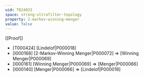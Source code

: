 ```yaml
---
uid: T024033
space: strong-ultrafilter-topology
property: 2-markov-winning-menger
value: false
---
```

[[Proof]]

* [T000424] [Lindelof|P000018]
* [I000168] [2-Markov-Winning Menger|P000072] => [Winning Menger|P000069]
* [I000161] [Winning Menger|P000069] => [Menger|P000066]
* [I000140] [Menger|P000066] => [Lindelof|P000018]

